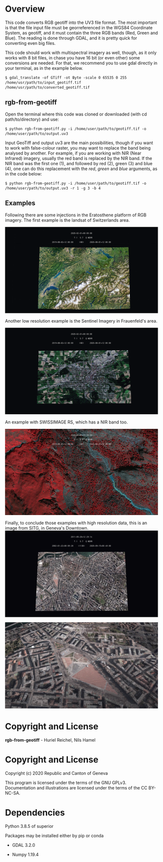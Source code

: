 # Overview

This code converts RGB geotiff into the UV3 file format. The most important is that the file input file must be georreferenced in the WGS84 Coordinate System, as geotiff, and it must contain the three RGB bands (Red, Green and Blue). The reading is done through GDAL, and it is pretty quick for converting even big files. 

This code should work with multispectral imagery as well, though, as it only works with 8 bit files, in chase you have 16 bit (or even other) some conversions are needed. For that, we recommend you to use gdal directly in your terminal, as in the example below.

```
$ gdal_translate -of GTiff -ot Byte -scale 0 65535 0 255 /home/usr/path/to/input_geotiff.tif /home/usr/path/to/converted_geotiff.tif
```

## rgb-from-geotiff

Open the terminal where this code was cloned or downloaded (with cd path/to/directory) and use:

```
$ python rgb-from-geotiff.py -i /home/user/path/to/geotiff.tif -o /home/user/path/to/output.uv3
```

Input GeoTiff and output uv3 are the main possibilities, though if you want to work with false-colour raster, you may want to replace the band being analysed by another. For example, if you are working with NIR (Near Infrared) imagery, usually the red band is replaced by the NIR band. If the NIR band was the first one (1), and followed by red (2), green (3) and blue (4), one can do this replacement with the *red*, *green* and *blue* arguments, as in the code below:

```
$ python rgb-from-geotiff.py -i /home/user/path/to/geotiff.tif -o /home/user/path/to/output.uv3 -r 1 -g 3 -b 4
```
## Examples

Following there are some injections in the Eratosthene platform of RGB imagery. The first example is the landsat of Switzerlands area.

![](doc/landsat.png)

Another low resolution example is the Sentinel Imagery in Frauenfeld's area.

![](doc/sentinel.png)

An example with SWISSIMAGE RS, which has a NIR band too.

![](doc/swissimagers.png)

Finally, to conclude those examples with high resolution data, this is an image from SITG, in Geneva's Downtown.
![](doc/geneva.png)

![](doc/geneva_zoom.png)

# Copyright and License

**rgb-from-geotiff** - Huriel Reichel, Nils Hamel <br >

# Copyright and License
Copyright (c) 2020 Republic and Canton of Geneva

This program is licensed under the terms of the GNU GPLv3. Documentation and illustrations are licensed under the terms of the CC BY-NC-SA.

# Dependencies

Python 3.8.5 of superior

Packages may be installed either by pip or conda

* GDAL 3.2.0

* Numpy 1.19.4
